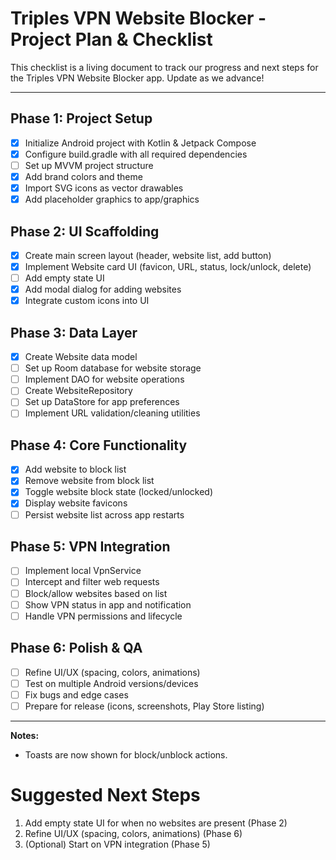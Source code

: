 # Triples VPN Website Blocker - Project Plan & Checklist

This checklist is a living document to track our progress and next steps for the Triples VPN Website Blocker app. Update as we advance!

---

## Phase 1: Project Setup
- [x] Initialize Android project with Kotlin & Jetpack Compose
- [x] Configure build.gradle with all required dependencies
- [ ] Set up MVVM project structure
- [x] Add brand colors and theme
- [x] Import SVG icons as vector drawables
- [x] Add placeholder graphics to app/graphics

## Phase 2: UI Scaffolding
- [x] Create main screen layout (header, website list, add button)
- [x] Implement Website card UI (favicon, URL, status, lock/unlock, delete)
- [ ] Add empty state UI
- [x] Add modal dialog for adding websites
- [x] Integrate custom icons into UI

## Phase 3: Data Layer
- [x] Create Website data model
- [ ] Set up Room database for website storage
- [ ] Implement DAO for website operations
- [ ] Create WebsiteRepository
- [ ] Set up DataStore for app preferences
- [ ] Implement URL validation/cleaning utilities

## Phase 4: Core Functionality
- [x] Add website to block list
- [x] Remove website from block list
- [x] Toggle website block state (locked/unlocked)
- [x] Display website favicons
- [ ] Persist website list across app restarts

## Phase 5: VPN Integration
- [ ] Implement local VpnService
- [ ] Intercept and filter web requests
- [ ] Block/allow websites based on list
- [ ] Show VPN status in app and notification
- [ ] Handle VPN permissions and lifecycle

## Phase 6: Polish & QA
- [ ] Refine UI/UX (spacing, colors, animations)
- [ ] Test on multiple Android versions/devices
- [ ] Fix bugs and edge cases
- [ ] Prepare for release (icons, screenshots, Play Store listing)

---

**Notes:**
- Toasts are now shown for block/unblock actions.

# Suggested Next Steps
1. Add empty state UI for when no websites are present (Phase 2)
2. Refine UI/UX (spacing, colors, animations) (Phase 6)
3. (Optional) Start on VPN integration (Phase 5) 